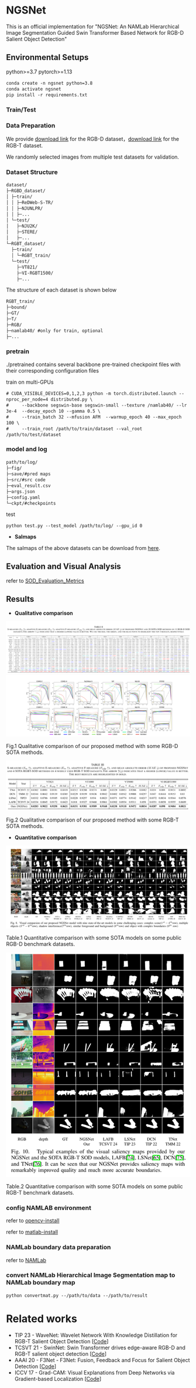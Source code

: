 # NGSNet

This is an official implementation for "NGSNet: An NAMLab Hierarchical Image Segmentation Guided Swin Transformer Based Network for RGB-D Salient Object Detection"

## Environmental Setups

python>=3.7 pytorch>=1.13

```
conda create -n ngsnet python=3.8
conda activate ngsnet
pip install -r requirements.txt
```

### Train/Test

### Data Preparation

We provide [download link](https://pan.baidu.com/s/1BZG68__oPN_E-907Iclf8A&pwd=piue) for the RGB-D dataset，[download link](https://pan.baidu.com/s/1AAjH2IE5NMieGAQYcXRH-Q&pwd=fgtk) for the RGB-T dataset.

We randomly selected images from multiple test datasets for validation.

### Dataset Structure

```
dataset/
├─RGBD_dataset/
│ ├─train/
│ │ ├─ReDWeb-S-TR/
│ │ ├─NJUNLPR/
│ │ ├─...
│ └─test/
│   ├─NJU2K/
│   ├─STERE/
│   ├─...
└─RGBT_dataset/
  ├─train/
  │ └─RGBT_train/
  └─test/
    ├─VT821/
    ├─VI-RGBT1500/
    ├─...
```
The structure of each dataset is shown below
```
RGBT_train/
├─bound/
├─GT/
├─T/
├─RGB/
├─namlab40/ #only for train, optional
├─...
```
### pretrain

./pretrained contains several backbone pre-trained checkpoint files with their corresponding configuration files

train on multi-GPUs

```
# CUDA_VISIBLE_DEVICES=0,1,2,3 python -m torch.distributed.launch --nproc_per_node=4 distributed.py \
#     --backbone segswin-base segswin-small --texture /namlab40/ --lr 3e-4  --decay_epoch 10 --gamma 0.5 \
#     --train_batch 32 --mfusion AFM  --warmup_epoch 40 --max_epoch 100 \
#     --train_root /path/to/train/dataset --val_root /path/to/test/dataset
```

### model and log

```
path/to/log/
├─fig/
├─save/#pred maps
├─src/#src code
├─eval_result.csv
├─args.json
├─config.yaml
└─ckpt/#checkpoints
```

test 
```
python test.py --test_model /path/to/log/ --gpu_id 0
```

* **Salmaps**   

The salmaps of the above datasets can be download from [here](https://pan.baidu.com/s/1P7Mk4TXHvSl6MZab0WtHnA&pwd=idrr).

## Evaluation and Visual Analysis

refer to [SOD_Evaluation_Metrics](https://github.com/zyjwuyan/SOD_Evaluation_Metrics)

## Results
* **Qualitative comparison**  

![](./ngs_table.png)
![](./pr_curve.png)

Fig.1 Qualitative comparison of our proposed method with some RGB-D SOTA methods.  

![](./rgbt_table.png)

Fig.2 Qualitative comparison of our proposed method with some RGB-T SOTA methods.

* **Quantitative comparison** 

![](./main_cmp.png)

Table.1 Quantitative comparison with some SOTA models on some public RGB-D benchmark datasets. 

![](./rgbt.png)

Table.2 Quantitative comparison with some SOTA models on some public RGB-T benchmark datasets. 



### config NAMLAB environment

refer to [opencv-install](https://waltpeter.github.io/open-cv-basic/install-opencv-ubuntu-cpp/index.html)

refer to [matlab-install](https://blog.csdn.net/mziing/article/details/122422397)

### NAMLab boundary data preparation

refer to [NAMLab](https://github.com/YunpingZheng/NAMLab)

### convert NAMLab Hierarchical Image Segmentation map to NAMLab boundary map

```
python convertmat.py --/path/to/data --/path/to/result
```

# Related works
- TIP 23 - WaveNet: Wavelet Network With Knowledge Distillation for RGB-T Salient Object Detection [[Code](https://github.com/nowander/WaveNet)]
- TCSVT 21 - SwinNet: Swin Transformer drives edge-aware RGB-D and RGB-T salient object detection [[Code](https://github.com/liuzywen/SwinNet)]
- AAAI 20 - F3Net - F3Net: Fusion, Feedback and Focus for Salient Object Detection [[Code](https://github.com/weijun-arc/F3Net)]
- ICCV 17 - Grad-CAM: Visual Explanations from Deep Networks via Gradient-based Localization [[Code](https://github.com/jacobgil/pytorch-grad-cam)]
